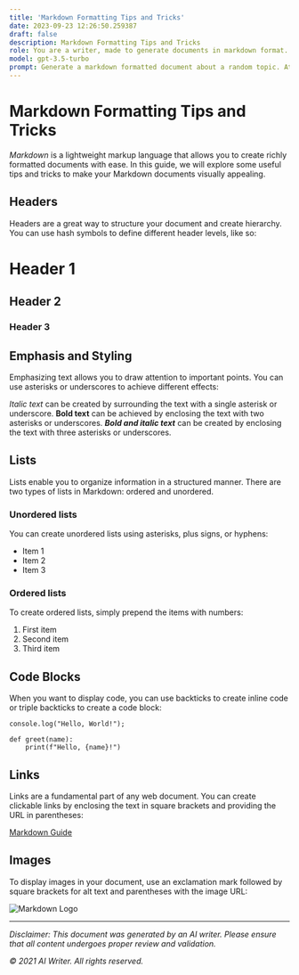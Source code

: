 ```yaml
---
title: 'Markdown Formatting Tips and Tricks'
date: 2023-09-23 12:26:50.259387
draft: false
description: Markdown Formatting Tips and Tricks
role: You are a writer, made to generate documents in markdown format. It is very important that all of the documents you generate are in valid markdown format.
model: gpt-3.5-turbo
prompt: Generate a markdown formatted document about a random topic. At the bottom, include a disclaimer explaining that the document was generated by you. The first line of the document should be the title. Make sure that the entire document is in proper markdown format, using a mix of various tags to make the document visually appealing.
---
```


# Markdown Formatting Tips and Tricks

*Markdown* is a lightweight markup language that allows you to create richly formatted documents with ease. In this guide, we will explore some useful tips and tricks to make your Markdown documents visually appealing.

## Headers

Headers are a great way to structure your document and create hierarchy. You can use hash symbols to define different header levels, like so:

# Header 1
## Header 2
### Header 3

## Emphasis and Styling

Emphasizing text allows you to draw attention to important points. You can use asterisks or underscores to achieve different effects:

*Italic text* can be created by surrounding the text with a single asterisk or underscore.
**Bold text** can be achieved by enclosing the text with two asterisks or underscores.
***Bold and italic text*** can be created by enclosing the text with three asterisks or underscores.

## Lists

Lists enable you to organize information in a structured manner. There are two types of lists in Markdown: ordered and unordered.

### Unordered lists 

You can create unordered lists using asterisks, plus signs, or hyphens:

- Item 1
- Item 2
- Item 3

### Ordered lists 

To create ordered lists, simply prepend the items with numbers:

1. First item
2. Second item
3. Third item

## Code Blocks

When you want to display code, you can use backticks to create inline code or triple backticks to create a code block:

`console.log("Hello, World!");`

```
def greet(name):
    print(f"Hello, {name}!")
```

## Links

Links are a fundamental part of any web document. You can create clickable links by enclosing the text in square brackets and providing the URL in parentheses:

[Markdown Guide](https://www.example.com/markdown-guide)

## Images

To display images in your document, use an exclamation mark followed by square brackets for alt text and parentheses with the image URL:

![Markdown Logo](https://www.example.com/markdown-logo.png)

---

*Disclaimer: This document was generated by an AI writer. Please ensure that all content undergoes proper review and validation.*

*© 2021 AI Writer. All rights reserved.*